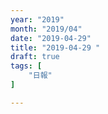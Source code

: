 ```yaml
---
year: "2019"
month: "2019/04"
date: "2019-04-29"
title: "2019-04-29 "
draft: true
tags: [
    "日報"
]

---
```


